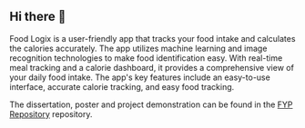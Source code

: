 ## Hi there 👋
Food Logix is a user-friendly app that tracks your food intake and calculates the calories accurately. The app utilizes machine learning and image recognition technologies to make food identification easy. With real-time meal tracking and a calorie dashboard, it provides a comprehensive view of your daily food intake. The app's key features include an easy-to-use interface, accurate calorie tracking, and easy food tracking.

The dissertation, poster and project demonstration can be found in the [FYP Repository](https://github.com/E-E-Inc/FYP_Frontend) repository.
